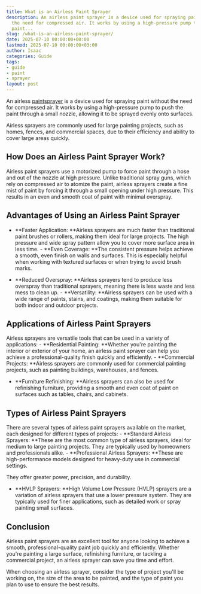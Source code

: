 ```yaml
---
title: What is an Airless Paint Sprayer
description: An airless paint sprayer is a device used for spraying paint without
  the need for compressed air. It works by using a high-pressure pump to push the
  paint...
slug: /what-is-an-airless-paint-sprayer/
date: 2025-07-10 00:00:00+00:00
lastmod: 2025-07-10 00:00:00+03:00
author: Isaac
categories: Guide
tags:
- guide
- paint
- sprayer
layout: post
---
```

An airless [paint](https://pestpolicy.com/airless-paint-sprayer-cleaning-solution/)[sprayer](https://pestpolicy.com/best-paint-sprayer-for-ceiling/) is a device used for spraying paint without the need for compressed air. It works by using a high-pressure pump to push the paint through a small nozzle, allowing it to be sprayed evenly onto surfaces.

Airless sprayers are commonly used for large painting projects, such as homes, fences, and commercial spaces, due to their efficiency and ability to cover large areas quickly.

##  How Does an Airless Paint Sprayer Work?

Airless paint sprayers use a motorized pump to force paint through a hose and out of the nozzle at high pressure. Unlike traditional spray guns, which rely on compressed air to atomize the paint, airless sprayers create a fine mist of paint by forcing it through a small opening under high pressure. This results in an even and smooth coat of paint with minimal overspray.

##  Advantages of Using an Airless Paint Sprayer

- **Faster Application: **Airless sprayers are much faster than traditional paint brushes or rollers, making them ideal for large projects. The high pressure and wide spray pattern allow you to cover more surface area in less time. - **Even Coverage: **The consistent pressure helps achieve a smooth, even finish on walls and surfaces. This is especially helpful when working with textured surfaces or when trying to avoid brush marks.

- **Reduced Overspray: **Airless sprayers tend to produce less overspray than traditional sprayers, meaning there is less waste and less mess to clean up. - **Versatility: **Airless sprayers can be used with a wide range of paints, stains, and coatings, making them suitable for both indoor and outdoor projects.

##  Applications of Airless Paint Sprayers

Airless sprayers are versatile tools that can be used in a variety of applications: - **Residential Painting: **Whether you're painting the interior or exterior of your home, an airless paint sprayer can help you achieve a professional-quality finish quickly and efficiently. - **Commercial Projects: **Airless sprayers are commonly used for commercial painting projects, such as painting buildings, warehouses, and fences.

- **Furniture Refinishing: **Airless sprayers can also be used for refinishing furniture, providing a smooth and even coat of paint on surfaces such as tables, chairs, and cabinets.

##  Types of Airless Paint Sprayers

There are several types of airless paint sprayers available on the market, each designed for different types of projects: - **Standard Airless Sprayers: **These are the most common type of airless sprayers, ideal for medium to large painting projects. They are typically used by homeowners and professionals alike. - **Professional Airless Sprayers: **These are high-performance models designed for heavy-duty use in commercial settings.

They offer greater power, precision, and durability.

- **HVLP Sprayers: **High Volume Low Pressure (HVLP) sprayers are a variation of airless sprayers that use a lower pressure system. They are typically used for finer applications, such as detailed work or spray painting small surfaces.

##  Conclusion

Airless paint sprayers are an excellent tool for anyone looking to achieve a smooth, professional-quality paint job quickly and efficiently. Whether you're painting a large surface, refinishing furniture, or tackling a commercial project, an airless sprayer can save you time and effort.

When choosing an airless sprayer, consider the type of project you'll be working on, the size of the area to be painted, and the type of paint you plan to use to ensure the best results.